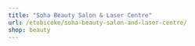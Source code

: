 ```yaml
---
title: "Soha Beauty Salon & Laser Centre"
url: /etobicoke/soha-beauty-salon-and-laser-centre/
shop: beauty
---
```


